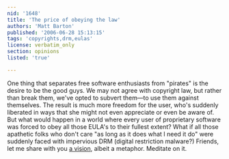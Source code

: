 ```yaml
---
nid: '1648'
title: 'The price of obeying the law'
authors: 'Matt Barton'
published: '2006-06-28 15:13:15'
tags: 'copyrights,drm,eulas'
license: verbatim_only
section: opinions
listed: 'true'

---
```

One thing that separates free software enthusiasts from "pirates" is the desire to be the good guys. We may not agree with copyright law, but rather than break them, we've opted to subvert them—to use them against themselves. The result is much more freedom for the user, who's suddenly liberated in ways that she might not even appreciate or even be aware of. But what would happen in a world where every user of proprietary software was forced to obey all those EULA's to their fullest extent? What if all those apathetic folks who don't care "as long as it does what I need it do" were suddenly faced with impervious DRM (digital restriction malware?) Friends, let me share with you [a vision](http://video.google.com/videoplay?docid=-5366552067462745475&q=speed+limit), albeit a metaphor. Meditate on it.

